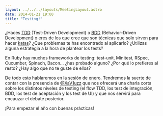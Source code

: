 ```yaml
---
layout: ../../../layouts/MeetingLayout.astro
date: 2014-01-21 19:00
title: "Testing!"
---
```


¿Haces [TDD](http://en.wikipedia.org/wiki/Test_driven_development) (Test-Driven Development) o [BDD](http://en.wikipedia.org/wiki/Behavior-driven_development) (Behavior-Driven Development) o eres de los que cree que son técnicas que solo sirven para hacer [katas](http://en.wikipedia.org/wiki/Kata_%28programming%29)? ¿Que problemas te has encontrado al aplicarlo? ¿Utilizas alguna estrategia a la hora de plantear los tests?

En Ruby hay muchos frameworks de testing: test-unit, Minitest, RSpec, Cucumber, Spinach, Bacon... ¿has probado alguno? ¿Por qué lo prefieres al resto? ¿Hay algo que no te guste de ellos?

De todo esto hablaremos en la sesión de enero. Tendremos la suerte de contar con la presencia de [@XaV1uzz](http://twitter.com/XaV1uzz) que nos ofrecerá una charla corta sobre los distintos niveles de testing (el flow TDD, los test de integración, BDD, los test de aceptación y los test de UI) y que nos servirá para encauzar el debate posterior.

¡Para empezar el año con buenas prácticas!
